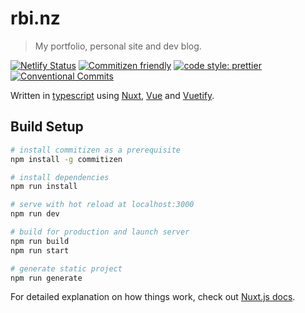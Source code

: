 # rbi.nz
> My portfolio, personal site and dev blog.

[![Netlify Status](https://api.netlify.com/api/v1/badges/e1a05621-9369-4f98-b20c-5c3d1c74c872/deploy-status)](https://app.netlify.com/sites/binz-main/deploys)
[![Commitizen friendly](https://img.shields.io/badge/commitizen-friendly-brightgreen.svg?style=flat-square)](http://commitizen.github.io/cz-cli/)
[![code style: prettier](https://img.shields.io/badge/code_style-prettier-ff69b4.svg?style=flat-square)](https://github.com/prettier/prettier)
[![Conventional Commits](https://img.shields.io/badge/Conventional%20Commits-1.0.0-yellow.svg?style=flat-square)](https://conventionalcommits.org)


Written in [typescript](https://typescriptlang.org/) using [Nuxt](https://nuxtjs.org), [Vue](https://vuejs.org) and [Vuetify](https://vuetifyjs.com/). 

## Build Setup

``` bash
# install commitizen as a prerequisite
npm install -g commitizen

# install dependencies
npm run install

# serve with hot reload at localhost:3000
npm run dev

# build for production and launch server
npm run build
npm run start

# generate static project
npm run generate
```

For detailed explanation on how things work, check out [Nuxt.js docs](https://nuxtjs.org).

